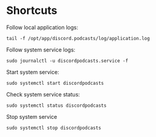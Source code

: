 # Shortcuts

Follow local application logs:

```shell
tail -f /opt/app/discord.podcasts/log/application.log
```

Follow system service logs:

```shell
sudo journalctl -u discordpodcasts.service -f
```

Start system service:

```shell
sudo systemctl start discordpodcasts
```

Check system service status:

```shell
sudo systemctl status discordpodcasts
```

Stop system service

```shell
sudo systemctl stop discordpodcasts
```
